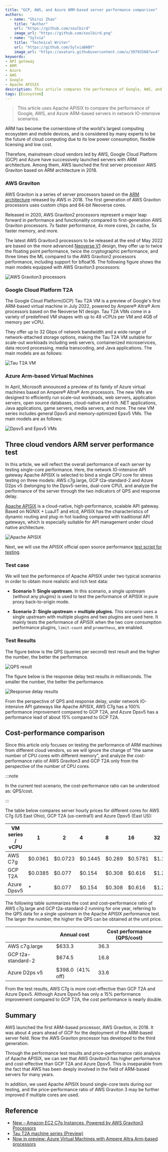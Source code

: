 ```yaml
---
title: "GCP, AWS, and Azure ARM-based server performance comparison"
authors:
  - name: "Shirui Zhao"
    title: "Author"
    url: "https://github.com/soulbird"
    image_url: "https://github.com/soulbird.png"
  - name: "Sylvia"
    title: "Technical Writer"
    url: "https://github.com/SylviaBABY"
    image_url: "https://avatars.githubusercontent.com/u/39793568?v=4"
keywords: 
- API gateway
- ARM
- Azure
- AWS
- Google
- Apache APISIX
description: This article compares the performance of Google, AWS, and Azure ARM-based servers in network IO-intensive scenarios through the API gateway Apache APISIX.
tags: [Ecosystem]
---
```


> This article uses  Apache APISIX to compare the performance of Google, AWS, and Azure ARM-based servers in network IO-intensive scenarios.

<!--truncate-->

<head>
    <link rel="canonical" href="https://api7.ai/2022/08/12/arm-performance-google-aws-azure-with-apisix/" />
</head>

ARM has become the cornerstone of the world's largest computing ecosystem and mobile devices, and is considered by many experts to be the future of cloud computing due to its low power consumption, flexible licensing and low cost.

Therefore, mainstream cloud vendors led by AWS, Google Cloud Platform (GCP) and Azure have successively launched servers with ARM architecture. Among them, AWS launched the first server processor AWS Graviton based on ARM architecture in 2018.

### AWS Graviton

AWS Graviton is a series of server processors based on the [ARM architecture](https://www.arm.com/) released by AWS in 2018. The first generation of AWS Graviton processors uses custom chips and 64-bit Neoverse cores.

Released in 2020, AWS Graviton2 processors represent a major leap forward in performance and functionality compared to first-generation AWS Graviton processors. 7x faster performance, 4x more cores, 2x cache, 5x faster memory, and more.

The latest AWS Graviton3 processors to be released at the end of May 2022 are based on the more advanced [Neoverse V1](https://www.arm.com/zh-TW/products/silicon-ip-cpu/neoverse/neoverse-v1) design, they offer up to twice the floating point performance, twice the cryptographic performance, and three times the ML compared to the AWS Graviton2 processors performance, including support for bfloat16. The following figure shows the main models equipped with AWS Graviton3 processors:

![AWS Graviton3 processors](https://static.apiseven.com/2022/blog/0812/1.png)

### Google Cloud Platform T2A

The Google Cloud Platform(GCP) Tau T2A VM is a preview of Google's first ARM-based virtual machine in July 2022, powered by Ampere® Altra® Arm processors based on the Neoverse N1 design. Tau T2A VMs come in a variety of predefined VM shapes with up to 48 vCPUs per VM and 4GB of memory per vCPU.

They offer up to 32 Gbps of network bandwidth and a wide range of network-attached storage options, making the Tau T2A VM suitable for scale-out workloads including web servers, containerized microservices, data record processing, media transcoding, and Java applications. The main models are as follows:

![Tau T2A VM](https://static.apiseven.com/2022/blog/0812/2.png)

### Azure Arm-based Virtual Machines

In April, Microsoft announced a preview of its family of Azure virtual machines based on Ampere® Altra® Arm processors. The new VMs are designed to efficiently run scale-out workloads, web servers, application servers, open source databases, cloud-native and rich .NET applications, Java applications, game servers, media servers, and more. The new VM series includes general Dpsv5 and memory-optimized Epsv5 VMs. The main models are as follows:

![Dpsv5 and Epsv5 VMs](https://static.apiseven.com/2022/blog/0812/3.png)

## Three cloud vendors ARM server performance test

In this article, we will reflect the overall performance of each server by testing single-core performance. Here, the network IO-intensive API gateway Apache APISIX is selected to bind a single CPU core for stress testing on three models: AWS c7g.large, GCP t2a-standard-2 and Azure D2ps v5 (belonging to the Dpsv5-series, dual-core CPU), and analyze the performance of the server through the two indicators of QPS and response delay.

[Apache APISIX](https://github.com/apache/apisix) is a cloud-native, high-performance, scalable API gateway. Based on NGNIX + LuaJIT and etcd, APISIX has the characteristics of dynamic routing and plug-in hot loading compared with traditional API gateways, which is especially suitable for API management under cloud native architecture.

![Apache APISIX](https://static.apiseven.com/2022/blog/0812/4.png)

Next, we will use the APISIX official open source performance [test script for testing](https://github.com/apache/apisix/blob/master/benchmark/run.sh).

### Test case

We will test the performance of Apache APISIX under two typical scenarios in order to obtain more realistic and rich test data:

* **Scenario 1: Single upstream.** In this scenario, a single upstream (without any plugins) is used to test the performance of APISIX in pure proxy back-to-origin mode.

* **Scenario 2: Single upstream + multiple plugins.** This scenario uses a single upstream with multiple plugins and two plugins are used here. It mainly tests the performance of APISIX when the two core consumption performance plugins, `limit-count` and `prometheus`, are enabled.

### Test Results

The figure below is the QPS (queries per second) test result and the higher the number, the better the performance.

![QPS result](https://static.apiseven.com/2022/blog/0812/5.png)

The figure below is the response delay test results in milliseconds. The smaller the number, the better the performance.

![Response delay results](https://static.apiseven.com/2022/blog/0812/6.png)

From the perspective of QPS and response delay, under network IO-intensive API gateways like Apache APISIX, AWS C7g has a 100% performance improvement compared to GCP T2A, and Azure Dpsv5 has a performance lead of about 15% compared to GCP T2A.

## Cost-performance comparison

Since this article only focuses on testing the performance of ARM machines from different cloud vendors, so we will ignore the change of "the same number of CPU cores with different memory", and analyze the cost-performance ratio of AWS Graviton3 and GCP T2A only from the perspective of the number of CPU cores.

:::note

In the current test scenario, the cost-performance ratio can be understood as: QPS/cost.

:::

The table below compares server hourly prices for different cores for AWS C7g (US East Ohio), GCP T2A (us-central1) and Azure Dpsv5 (East US):

| VM series / vCPU | 1       | 2       | 4       | 8      | 16      | 32      | 64      |
|------------------|---------|---------|:--------|:-------|:--------|:--------|:--------|
| AWS C7g          | $0.0361 | $0.0723 | $0.1445 | $0.289 | $0.5781 | $1.1562 | $1.7342 |
| GCP T2A          | $0.0385 | $0.077  | $0.154  | $0.308 | $0.616  | $1.232  | $1.848  |
| Azure Dpsv5      | *       | $0.077  | $0.154  | $0.308 | $0.616  | $1.232  | $1.848  |

The following table summarizes the cost and cost–performance ratio of AWS c7g.large and GCP t2a-standard-2 running for one year, referring to the QPS data for a single upstream in the Apache APISIX performance test. The larger the number, the higher the QPS can be obtained at the unit price.

|                    | Annual cost         | Cost performance (QPS/cost) |
|--------------------|-----------------|--------------------|
| AWS c7g.large      | $633.3          | 36.3               |
| GCP t2a-standard-2 | $674.5          | 16.8               |
| Azure D2ps v5      | $398.0（41% off) | 33.6               |

From the test results, AWS C7g is more cost-effective than GCP T2A and Azure Dpsv5. Although Azure Dpsv5 has only a 15% performance improvement compared to GCP T2A, the cost performance is nearly double.

## Summary

AWS launched the first ARM-based processor, AWS Graviton, in 2018. It was about 4 years ahead of GCP for the deployment of the ARM-based server field. Now the AWS Graviton processor has developed to the third generation.

Through the performance test results and price–performance ratio analysis of Apache APISIX, we can see that AWS Graviton3 has higher performance and cost-effective than GCP T2A and Azure Dpsv5. This is inseparable from the fact that AWS has been deeply involved in the field of ARM-based servers for many years.

In addition, we used Apache APISIX bound single-core tests during our testing, and the price-performance ratio of AWS Graviton 3 may be further improved if multiple cores are used.

## Reference

* [New – Amazon EC2 C7g Instances, Powered by AWS Graviton3 Processors](https://aws.amazon.com/cn/blogs/aws/new-amazon-ec2-c7g-instances-powered-by-aws-graviton3-processors/)
* [Tau T2A machine series (Preview)](https://cloud.google.com/compute/docs/general-purpose-machines#t2a_machines)
* [Now in preview: Azure Virtual Machines with Ampere Altra Arm-based processors](https://azure.microsoft.com/en-us/blog/now-in-preview-azure-virtual-machines-with-ampere-altra-armbased-processors/)
